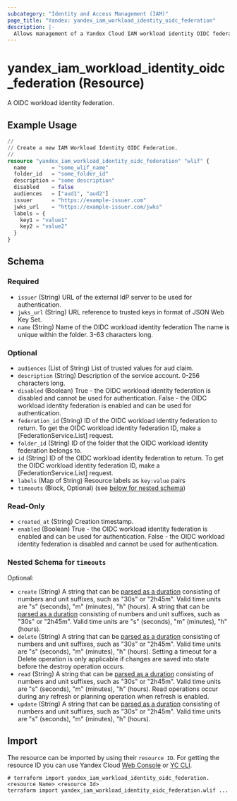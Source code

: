 ```yaml
---
subcategory: "Identity and Access Management (IAM)"
page_title: "Yandex: yandex_iam_workload_identity_oidc_federation"
description: |-
  Allows management of a Yandex Cloud IAM workload identity OIDC federations.
---
```


# yandex_iam_workload_identity_oidc_federation (Resource)

A OIDC workload identity federation.

## Example Usage

```terraform
//
// Create a new IAM Workload Identity OIDC Federation.
//
resource "yandex_iam_workload_identity_oidc_federation" "wlif" {
  name        = "some_wlif_name"
  folder_id   = "some_folder_id"
  description = "some description"
  disabled    = false
  audiences   = ["aud1", "aud2"]
  issuer      = "https://example-issuer.com"
  jwks_url    = "https://example-issuer.com/jwks"
  labels = {
    key1 = "value1"
    key2 = "value2"
  }
}
```

<!-- schema generated by tfplugindocs -->
## Schema

### Required

- `issuer` (String) URL of the external IdP server to be used for authentication.
- `jwks_url` (String) URL reference to trusted keys in format of JSON Web Key Set.
- `name` (String) Name of the OIDC workload identity federation
 The name is unique within the folder. 3-63 characters long.

### Optional

- `audiences` (List of String) List of trusted values for aud claim.
- `description` (String) Description of the service account. 0-256 characters long.
- `disabled` (Boolean) True - the OIDC workload identity federation is disabled and cannot be used for authentication.
 False - the OIDC workload identity federation is enabled and can be used for authentication.
- `federation_id` (String) ID of the OIDC workload identity federation to return.
 To get the OIDC workload identity federation ID, make a [FederationService.List] request.
- `folder_id` (String) ID of the folder that the OIDC workload identity federation belongs to.
- `id` (String) ID of the OIDC workload identity federation to return.
 To get the OIDC workload identity federation ID, make a [FederationService.List] request.
- `labels` (Map of String) Resource labels as `` key:value `` pairs
- `timeouts` (Block, Optional) (see [below for nested schema](#nestedblock--timeouts))

### Read-Only

- `created_at` (String) Creation timestamp.
- `enabled` (Boolean) True - the OIDC workload identity federation is enabled and can be used for authentication.
 False - the OIDC workload identity federation is disabled and cannot be used for authentication.

<a id="nestedblock--timeouts"></a>
### Nested Schema for `timeouts`

Optional:

- `create` (String) A string that can be [parsed as a duration](https://pkg.go.dev/time#ParseDuration) consisting of numbers and unit suffixes, such as "30s" or "2h45m". Valid time units are "s" (seconds), "m" (minutes), "h" (hours). A string that can be [parsed as a duration](https://pkg.go.dev/time#ParseDuration) consisting of numbers and unit suffixes, such as "30s" or "2h45m". Valid time units are "s" (seconds), "m" (minutes), "h" (hours).
- `delete` (String) A string that can be [parsed as a duration](https://pkg.go.dev/time#ParseDuration) consisting of numbers and unit suffixes, such as "30s" or "2h45m". Valid time units are "s" (seconds), "m" (minutes), "h" (hours). Setting a timeout for a Delete operation is only applicable if changes are saved into state before the destroy operation occurs.
- `read` (String) A string that can be [parsed as a duration](https://pkg.go.dev/time#ParseDuration) consisting of numbers and unit suffixes, such as "30s" or "2h45m". Valid time units are "s" (seconds), "m" (minutes), "h" (hours). Read operations occur during any refresh or planning operation when refresh is enabled.
- `update` (String) A string that can be [parsed as a duration](https://pkg.go.dev/time#ParseDuration) consisting of numbers and unit suffixes, such as "30s" or "2h45m". Valid time units are "s" (seconds), "m" (minutes), "h" (hours).




## Import

The resource can be imported by using their `resource ID`. For getting the resource ID you can use Yandex Cloud [Web Console](https://console.yandex.cloud) or [YC CLI](https://yandex.cloud/docs/cli/quickstart).

```shell
# terraform import yandex_iam_workload_identity_oidc_federation.<resource Name> <resource Id>
terraform import yandex_iam_workload_identity_oidc_federation.wlif ...
```
